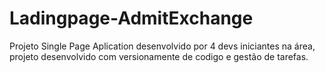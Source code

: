 # Ladingpage-AdmitExchange
Projeto Single Page Aplication desenvolvido por 4 devs iniciantes na área, projeto desenvolvido com versionamente de codigo e gestão de tarefas.

